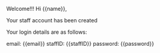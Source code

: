 Welcome!!!
Hi {{name}},

Your staff account has been created

Your login details are as follows:

email: {{email}}
staffID: {{staffID}}
password: {{password}}

